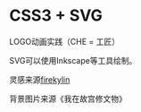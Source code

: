 # CSS3 + SVG
LOGO动画实践（CHE = 工匠）

SVG可以使用Inkscape等工具绘制。

灵感来源[firekylin](https://code.h5jun.com/dafa/edit?html,css,output)

背景图片来源《我在故宫修文物》
